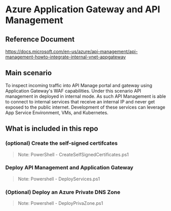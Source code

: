 # Azure Application Gateway and API Management

## Reference Document
https://docs.microsoft.com/en-us/azure/api-management/api-management-howto-integrate-internal-vnet-appgateway

## Main scenario

To inspect incoming traffic into API Manage portal and gateway using Application Gateway's WAF capabilities. Under this scenario API management in deployed in internal mode. As such API Management is able to connect to internal services that receive an internal IP and never get exposed to the public internet. Development of these services can leverage App Service Environment, VMs, and Kubernetes.

## What is included in this repo

### (optional) Create the self-signed certifcates
> Note: PowerShell - CreateSelfSignedCertificates.ps1

### Deploy API Management and Application Gateway
> Note: Powershell - DeployServices.ps1

### (Optional) Deploy an Azure Private DNS Zone

> Note: Powershell - DeployPrivaZone.ps1


